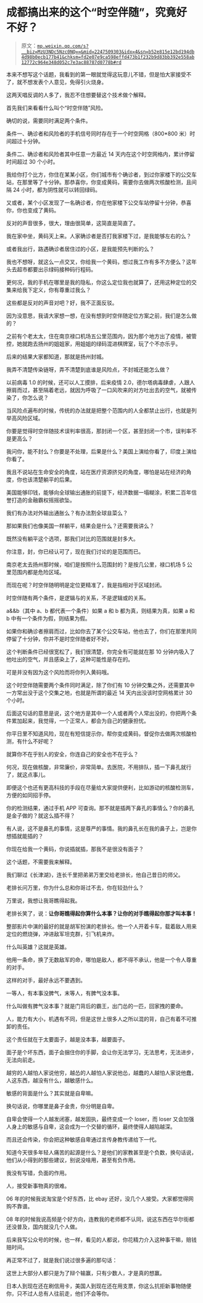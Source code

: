 # 成都搞出来的这个“时空伴随”，究竟好不好？

> 原文：[`mp.weixin.qq.com/s?__biz=MzU3NDc5Nzc0NQ==&mid=2247509303&idx=4&sn=b52e815e12bd194db4d98b0ecb177b41&chksm=fd2e07e9ca598effd473b1f232b9d83bb392e558ab12772c964e348d052c7e3ac88787d0778b#rd`](http://mp.weixin.qq.com/s?__biz=MzU3NDc5Nzc0NQ==&mid=2247509303&idx=4&sn=b52e815e12bd194db4d98b0ecb177b41&chksm=fd2e07e9ca598effd473b1f232b9d83bb392e558ab12772c964e348d052c7e3ac88787d0778b#rd)

本来不想写这个话题，我看到的第一眼就觉得这玩意儿不错，但是怕大家接受不了，就不想发表个人意见，免得引火烧身。

这两天唱反调的人多了，我忍不住想要替这个技术做个解释。

首先我们来看看什么叫个“时空伴随”风险。

确切的说，需要同时满足两个条件。

条件一、确诊者和风险者的手机信号同时存在于一个时空网格（800*800 米）时间超过十分钟。

条件二、确诊者和风险者其中任意一方最近 14 天内在这个时空网格内，累计停留时间超过 30 个小时。

我给你打个比方，你住在某某小区，你们城市有个确诊者，到过你家楼下的公交车站，在那里等了十分钟。那恭喜你，你变成黄码，需要你去做两次核酸检测，且间隔 24 小时，都为阴性就可以转回绿码。

又或者，某个小区发现了一名确诊者，你在他家楼下公交车站停留十分钟，恭喜你，你也变成了黄码。

反对的声音很多，很大，理由很简单，这简直是简直了。

我在家中坐，黄码天上来。人家确诊者是否打我家楼下过，是我能够左右的么？

或者我出行，路遇确诊者居住过的小区，是我能预先判断的么？

我也不想呀，就这么一点交叉，你给我一个黄码，想过我工作有多不方便么？这年头去超市都要出示绿码接种码行程码。

更何况，我的手机在哪里是我的隐私，你这么定位我也就算了，还用这种定位的交集来给我下定义，你有尊重过我么？

这些都是反对的声音对吧？好，我不正面反驳。

因为没意思，我请大家想一想，在没有想到时空伴随定位方案之前，我们是怎么做的？

之前有个老太太，住在南京禄口机场五公里范围内，因为那个地方出了疫情，被管控，她就跑去扬州的姐姐家，用姐姐的绿码混进棋牌室，玩了个不亦乐乎。

后来的结果大家都知道，那就是扬州封城。

我弄不清楚传染链呀，弄不清楚到底谁是风险点，不封城还能怎么做？

以前病毒 1.0 的时候，还可以人工摸排，后来疫情 2.0，德尔塔病毒肆虐，人跟人擦肩而过，甚至隔着老远，就因为呼吸了一口风吹来的对方吐出去的空气，就被传染了，你怎么说？

当风险点遍布的时候，传统的办法就是把整个范围内的人全都禁止出行，也就是列举高风险区域。

你要是觉得时空伴随技术误判率很高，那封闭一个区，甚至封闭一个市，误判率不是更高么？

我问你，能不封么？你要是不处理，后果是什么？美国上演给你看了，印度上演给你看了。

我且不说站在生命安全的角度，站在医疗资源挤兑的角度，哪怕是站在经济的角度，你也该清楚躺平的后果。

美国能够印钱，能够向全球输出通胀的前提下，经济数据一塌糊涂，积累二百年信誉打造的金融霸权摇摇欲坠。

我们有办法对外输出通胀么？有办法割全球韭菜么？

那如果我们也像美国一样躺平，结果会是什么？还需要我讲么？

既然没有躺平这个选项，那我们对比的范围就是封多大。

你注意，封，你已经认可了，现在我们讨论的是范围而已。

南京老太去扬州那时候，咱们是按照什么范围封的？是按几公里，禄口机场 5 公里范围内都是危险区域。

而现在呢？时空伴随明明是定位更精准了，我是指相对于区域封闭。

时空伴随有两个条件，是逻辑与的关系，不是逻辑或的关系。

a&&b（其中 a、b 都代表一个条件）如果 a 和 b 都为真，则结果为真，如果 a 和 b 中有一个条件为假，则结果为假。

如果你和确诊者擦肩而过，比如你去了某个公交车站，他也去了，你们在那里共同停留了十分钟，你并不是时空伴随者好不好。

这个判断条件已经很宽松了，我们很清楚，你完全有可能就在那 10 分钟内吸入了他吐出的空气，并且感染上了，这种可能性是存在的。

可是并没有因为这个风险而将你列入黄码哦。

这个时空伴随需要两个条件同时满足，除了你们有 10 分钟交集之外，还需要其中一方常出没于这个交集之地，也就是所谓的最近 14 天内出没该时空网格累计 30 个小时。

后面这句话的意思是说，这个地方是其中一个人或者两个人常出没的，你把两个条件累加起来，我觉得，一个正常人，都会为自己的健康担忧。

你平日里不知道风险，现在有短信提示你，帮你变成黄码，督促你去做两次核酸检测，有什么不好呢？

就算你不在乎别人的安全，你连自己的安全也不在乎么？

何况，现在做核酸，非常廉价，非常简单。去医院，不用排队，插一下鼻孔就行了，就这点事儿。

即便这个也还有更高科技的手段在尽量给大家提供便利，比如游动的核酸检测车，方便的如同招手停。

你的检测结果，通过手机 APP 可查询。那不就是插两下鼻孔的事情么？你的鼻孔是金子做的？就这么插不得？

有人说，这不是鼻孔的事情，这是尊严的事情。我的鼻孔长在我的鼻子上，岂是你想插就能插的？

你现在给我一个黄码，你说插就插，那我不是很没有面子？

这个话题，不需要我来解释。

我们聊过《长津湖》，连长千里把弟弟万里交给老排长，他自己昔日的师父。

老排长问万里，你为什么总和你哥过不去，你在较劲什么？

万里说，我想让我哥瞧得起我。

老排长笑了，说：**让你哥瞧得起你算什么本事？让你的对手瞧得起你那才叫本事！**

整部影片中演的最好的就是胡军扮演的老排长。他一个人开着卡车，载着敌人用来定位的燃烧弹，冲进敌军坦克群，引飞机来炸。

什么叫英雄？这就是英雄。

他用一条命，换了无数敌军的命，哪怕是敌人，都不得不承认，他是一个令人尊重的对手。

这样的对手，最好永远不要遇到。

一等人，有本事没脾气，末等人，有脾气没本事。

什么叫做有脾气没本事？就是门背后的霸王，出门怂的一匹，回家拽的要命。

人，能力有大小，机遇有不同，但是这世上很多人之所以混的背，自己有着不可推卸的责任。

这个责任就在于太要面子，越是没本事，越要面子。

面子是个坏东西，面子会捆住你的手脚，会让你无法学习，无法思考，无法进步，无法向前走。

越穷的人越怕人家说他穷，越怂的人越怕人家说他怂，越蠢的人越怕人家说他蠢，人这东西，越没有什么，越敏感什么。

敏感的背面是什么？其实就是自卑嘛。

换句话说，你哪里是鼻子金贵，你分明是自卑。

自卑会使得一个人越发闭塞，越发固执，最终变成一个 loser，而 loser 又会加强人身上的敏感与自卑，这会成为一个交替的循环，最终使得人越陷越深。

而且还会传染，你会把这种敏感自卑通过言传身教传递给下一代。

知道今天很多年轻人痛苦的起源是什么？是他们的家教甚至是个负数，换句话说，他们从小得到的那些建议，别说没啥用，甚至有负作用。

我没有写错，负面的作用。

人，接受新事物真的很难。

06 年的时候我说淘宝是个好东西，比 ebay 还好，没几个人接受。大家都觉得网购不靠谱。

08 年的时候我说高频是个好方向，连教我的老师都不认同，说这东西在华尔街都还没普及，国内就没几个人做。

后来我写公众号的时候，也一样，看见的人都说，你花精力介入这种事干嘛，赔钱赔时间。

再正常不过了，就是我们说过很多遍的那句话：

这世上大部分人都只是为了辩个输赢，只有少数人，才是真的想赢。

日本人到现在还在刷信用卡，美国人到现在还在用支票，你这么抗拒新事物随便你，只不过人总有人往前走，他们不会等你。